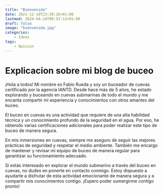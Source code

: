 ```yaml
---
title: "Bienvenida"
date: 2021-12-10T23:30:26+01:00
lastmod: 2024-04-24T09:52:12+01:00
draft: false
image: "bienvenida.jpg"
categories:
    - Ideas
tags:
    - Opinion
---
```

# Explicacion sobre mi blog de buceo

¡Hola a todos! Mi nombre es Fabio Rueda y soy un buceador de cuevas certificado por la agencia IANTD. Desde hace más de 5 años, he estado explorando y buceando en cuevas submarinas de todo el mundo y me encanta compartir mi experiencia y conocimientos con otros amantes del buceo.

El buceo en cuevas es una actividad que requiere de una alta habilidad técnica y un conocimiento profundo de la seguridad en el agua. Por eso, he obtenido varias certificaciones adicionales para poder realizar este tipo de buceo de manera segura.

En mis inmersiones en cuevas, siempre me aseguro de seguir las mejores prácticas de seguridad y respetar el medio ambiente. También me encargo de mantener y revisar mi equipo de buceo de manera regular para garantizar su funcionamiento adecuado.

Si estás interesado en explorar el mundo submarino a través del buceo en cuevas, no dudes en ponerte en contacto conmigo. Estoy dispuesto a ayudarte a disfrutar de esta actividad emocionante de manera segura y a compartir mis conocimientos contigo. ¡Espero poder sumergirme contigo pronto!
